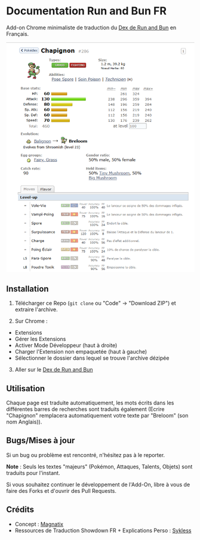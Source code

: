 # Documentation Run and Bun FR

Add-on Chrome minimaliste de traduction du [Dex de Run and Bun](https://dex.runandbun.com/) en Français.

![Aperçu du site traduit](apercu.png)

## Installation

1. Télécharger ce Repo (```git clone``` ou "Code" -> "Download ZIP") et extraire l'archive.

2. Sur Chrome :
- Extensions
- Gérer les Extensions
- Activer Mode Développeur (haut à droite)
- Charger l'Extension non empaquetée (haut à gauche)
- Sélectionner le dossier dans lequel se trouve l'archive dézipée

3. Aller sur le [Dex de Run and Bun](https://dex.runandbun.com/)

## Utilisation

Chaque page est traduite automatiquement, les mots écrits dans les différentes barres de recherches sont traduits également (Ecrire "Chapignon" remplacera automatiquement votre texte par "Breloom" (son nom Anglais)).

## Bugs/Mises à jour

Si un bug ou problème est rencontré, n'hésitez pas à le reporter.

__Note__ : Seuls les textes "majeurs" (Pokémon, Attaques, Talents, Objets) sont traduits pour l'instant.

Si vous souhaitez continuer le développement de l'Add-On, libre à vous de faire des Forks et d'ouvrir des Pull Requests.

## Crédits

- Concept : [Magnatix](https://x.com/Magnat_Hique)
- Ressources de Traduction Showdown FR + Explications Perso : [Sykless](https://github.com/Sykless)